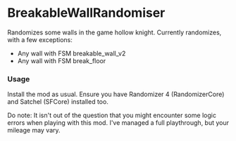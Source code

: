 # BreakableWallRandomiser

Randomizes some walls in the game hollow knight. Currently randomizes, with a few exceptions:
 - Any wall with FSM breakable_wall_v2
 - Any wall with FSM break_floor

### Usage
Install the mod as usual. Ensure you have Randomizer 4 (RandomizerCore) and Satchel (SFCore) installed too.

Do note: It isn't out of the question that you might encounter some logic errors when playing with this mod. I've managed a full playthrough, but your mileage may vary.